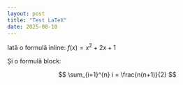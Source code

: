 ```yaml
---
layout: post
title: "Test LaTeX"
date: 2025-08-10
---
```


Iată o formulă inline: $f(x) = x^2 + 2x + 1$

Și o formulă block:

$$
\sum_{i=1}^{n} i = \frac{n(n+1)}{2}
$$
